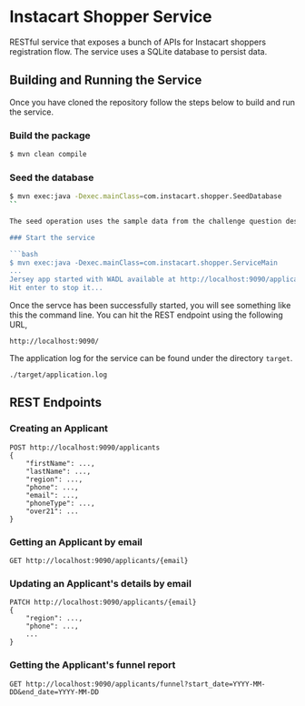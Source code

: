 # Instacart Shopper Service

RESTful service that exposes a bunch of APIs for Instacart shoppers registration flow. The service uses a SQLite database to persist data.

## Building and Running the Service

Once you have cloned the repository follow the steps below to build and run the service.

### Build the package

```bash
$ mvn clean compile
```

### Seed the database

```bash
$ mvn exec:java -Dexec.mainClass=com.instacart.shopper.SeedDatabase
``

The seed operation uses the sample data from the challenge question description (under part2's funnel report).

### Start the service

```bash
$ mvn exec:java -Dexec.mainClass=com.instacart.shopper.ServiceMain
...
Jersey app started with WADL available at http://localhost:9090/application.wadl
Hit enter to stop it...
```

Once the servce has been successfully started, you will see something like this the command line. You can hit the REST endpoint using the following URL,

```
http://localhost:9090/
```

The application log for the service can be found under the directory `target`.

```
./target/application.log
```

## REST Endpoints

### Creating an Applicant

```
POST http://localhost:9090/applicants
{
    "firstName": ...,
    "lastName": ...,
    "region": ...,
    "phone": ...,
    "email": ...,
    "phoneType": ...,
    "over21": ...
}
```

### Getting an Applicant by email

```
GET http://localhost:9090/applicants/{email}
```

### Updating an Applicant's details by email

```
PATCH http://localhost:9090/applicants/{email}
{
    "region": ...,
    "phone": ...,
    ...
}
```

### Getting the Applicant's funnel report

```
GET http://localhost:9090/applicants/funnel?start_date=YYYY-MM-DD&end_date=YYYY-MM-DD
```